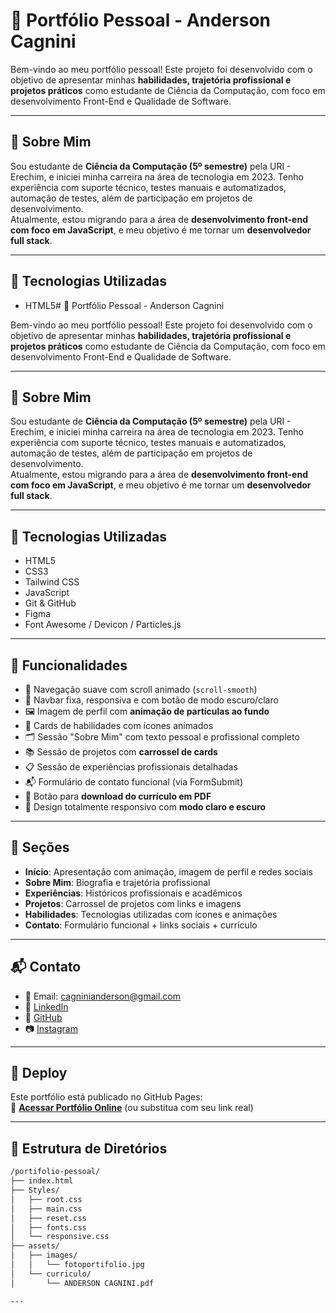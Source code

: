 # 💼 Portfólio Pessoal - Anderson Cagnini

Bem-vindo ao meu portfólio pessoal! Este projeto foi desenvolvido com o objetivo de apresentar minhas **habilidades, trajetória profissional e projetos práticos** como estudante de Ciência da Computação, com foco em desenvolvimento Front-End e Qualidade de Software.

---

## 🧑 Sobre Mim

Sou estudante de **Ciência da Computação (5º semestre)** pela URI - Erechim, e iniciei minha carreira na área de tecnologia em 2023. Tenho experiência com suporte técnico, testes manuais e automatizados, automação de testes, além de participação em projetos de desenvolvimento.  
Atualmente, estou migrando para a área de **desenvolvimento front-end com foco em JavaScript**, e meu objetivo é me tornar um **desenvolvedor full stack**.

---

## 🚀 Tecnologias Utilizadas

- HTML5# 💼 Portfólio Pessoal - Anderson Cagnini

Bem-vindo ao meu portfólio pessoal! Este projeto foi desenvolvido com o objetivo de apresentar minhas **habilidades, trajetória profissional e projetos práticos** como estudante de Ciência da Computação, com foco em desenvolvimento Front-End e Qualidade de Software.

---

## 🧑 Sobre Mim

Sou estudante de **Ciência da Computação (5º semestre)** pela URI - Erechim, e iniciei minha carreira na área de tecnologia em 2023. Tenho experiência com suporte técnico, testes manuais e automatizados, automação de testes, além de participação em projetos de desenvolvimento.  
Atualmente, estou migrando para a área de **desenvolvimento front-end com foco em JavaScript**, e meu objetivo é me tornar um **desenvolvedor full stack**.

---

## 🚀 Tecnologias Utilizadas

- HTML5
- CSS3
- Tailwind CSS
- JavaScript
- Git & GitHub
- Figma
- Font Awesome / Devicon / Particles.js

---

## 📄 Funcionalidades

- 🧭 Navegação suave com scroll animado (`scroll-smooth`)
- 📌 Navbar fixa, responsiva e com botão de modo escuro/claro
- 🖼️ Imagem de perfil com **animação de partículas ao fundo**
- 🧠 Cards de habilidades com ícones animados
- 🗂️ Sessão "Sobre Mim" com texto pessoal e profissional completo
- 📚 Sessão de projetos com **carrossel de cards**
- 📋 Sessão de experiências profissionais detalhadas
- 📬 Formulário de contato funcional (via FormSubmit)
- 📎 Botão para **download do currículo em PDF**
- 🎨 Design totalmente responsivo com **modo claro e escuro**

---

## 🎯 Seções

- **Início**: Apresentação com animação, imagem de perfil e redes sociais
- **Sobre Mim**: Biografia e trajetória profissional
- **Experiências**: Históricos profissionais e acadêmicos
- **Projetos**: Carrossel de projetos com links e imagens
- **Habilidades**: Tecnologias utilizadas com ícones e animações
- **Contato**: Formulário funcional + links sociais + currículo

---

## 📬 Contato

- 📧 Email: [cagninianderson@gmail.com](mailto:cagninianderson@gmail.com)
- 🔗 [LinkedIn](https://www.linkedin.com/in/anderson-cagnini/)
- 🐙 [GitHub](https://github.com/AndersonCagnini)
- 📷 [Instagram](https://www.instagram.com/dati_cagnini/)

---

## 🚀 Deploy

Este portfólio está publicado no GitHub Pages:  
🔗 **[Acessar Portfólio Online](https://andersoncagninid.github.io/MeuPortifolio.github.io/MeuPortif%C3%B3lio/index.html)** (ou substitua com seu link real)

---

## 📁 Estrutura de Diretórios

```bash
/portifolio-pessoal/
├── index.html
├── Styles/
│   ├── root.css
│   ├── main.css
│   ├── reset.css
│   ├── fonts.css
│   └── responsive.css
├── assets/
│   ├── images/
│   │   └── fotoportifolio.jpg
│   └── curriculo/
│       └── ANDERSON CAGNINI.pdf

---

